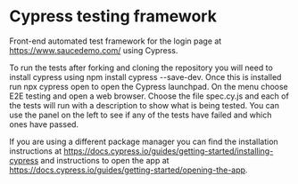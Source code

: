 # Cypress testing framework 

Front-end automated test framework for the login page at https://www.saucedemo.com/ using Cypress. 

To run the tests after forking and cloning the repository you will need to install cypress using npm install cypress --save-dev. Once this is installed run npx cypress open to open the Cypress launchpad. On the menu choose E2E testing and open a web browser. Choose the file spec.cy.js and each of the tests will run with a description to show what is being tested. You can use the panel on the left to see if any of the tests have failed and which ones have passed.

If you are using a different package manager you can find the installation instructions at https://docs.cypress.io/guides/getting-started/installing-cypress and instructions to open the app at https://docs.cypress.io/guides/getting-started/opening-the-app.